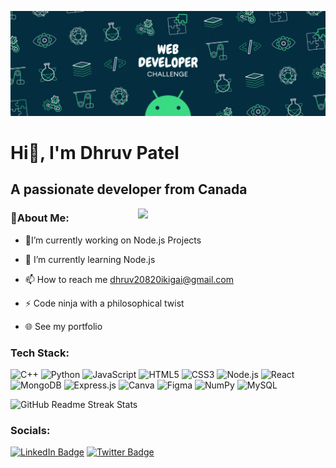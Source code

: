 ![Alt text](https://github.com/DhruvPatel2008/temp/blob/main/tem/DHRUV%20banner.gif)

# Hi👋, I'm Dhruv Patel
## A passionate developer from Canada


<p align="right">
 <img width="300" src="https://camo.githubusercontent.com/0eda36005abd9bf7e72584afc2f6ef1e808a357cb65a07fc2fe5036ba5268df7/68747470733a2f2f692e70696e696d672e636f6d2f6f726967696e616c732f65382f66342f35332f65386634353334363961336563393765636433353464663436356437333931332e676966" align="right">

</p>

### 💫About Me:
- 🔭I’m currently working on Node.js Projects
  
- 🌱 I’m currently learning Node.js
  
- 📫 How to reach me dhruv20820ikigai@gmail.com
   
- ⚡ Code ninja with a philosophical twist

- 🌐 See my portfolio
  

### Tech Stack:
![C++](https://img.shields.io/badge/C++-00599C?style=for-the-badge&logo=c%2B%2B&logoColor=white)
![Python](https://img.shields.io/badge/Python-3670A0?style=for-the-badge&logo=python&logoColor=ffdd54)
![JavaScript](https://img.shields.io/badge/JavaScript-323330?style=for-the-badge&logo=javascript&logoColor=F7DF1E)
![HTML5](https://img.shields.io/badge/HTML5-E34F26?style=for-the-badge&logo=html5&logoColor=white)
![CSS3](https://img.shields.io/badge/CSS3-1572B6?style=for-the-badge&logo=css3&logoColor=white)
![Node.js](https://img.shields.io/badge/Node.js-43853D?style=for-the-badge&logo=node-dot-js&logoColor=white)
![React](https://img.shields.io/badge/React-20232A?style=for-the-badge&logo=react&logoColor=61DAFB)
![MongoDB](https://img.shields.io/badge/MongoDB-4EA94B?style=for-the-badge&logo=mongodb&logoColor=white)
![Express.js](https://img.shields.io/badge/Express.js-404D59?style=for-the-badge)
![Canva](https://img.shields.io/badge/Canva-00C4CC?style=for-the-badge&logo=canva&logoColor=white)
![Figma](https://img.shields.io/badge/Figma-F24E1E?style=for-the-badge&logo=figma&logoColor=white)
![NumPy](https://img.shields.io/badge/NumPy-013243?style=for-the-badge&logo=numpy&logoColor=white)
![MySQL](https://img.shields.io/badge/MySQL-4479A1?style=for-the-badge&logo=mysql&logoColor=white)

![GitHub Readme Streak Stats](https://github-readme-streak-stats.herokuapp.com/?user=DhruvPatel2008&theme=radical&hide_border=false)


### Socials:
[![LinkedIn Badge](https://img.shields.io/badge/-LinkedIn-blue?style=flat-square&logo=LinkedIn&logoColor=white&link=Your-LinkedIn-URL)](Your-LinkedIn-URL)
[![Twitter Badge](https://img.shields.io/badge/-Twitter-blue?style=flat-square&logo=Twitter&logoColor=white&link=Your-Twitter-URL)](Your-Twitter-URL)
